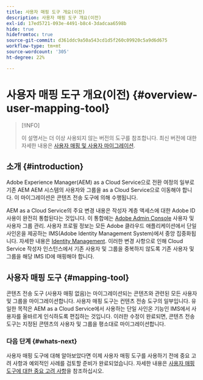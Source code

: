 ```yaml
---
title: 사용자 매핑 도구 개요(이전)
description: 사용자 매핑 도구 개요(이전)
exl-id: 17ed5721-093e-4491-b8c4-3dadcaa6598b
hide: true
hidefromtoc: true
source-git-commit: d361ddc9a50a543cd1d5f260c09920c5a9d6d675
workflow-type: tm+mt
source-wordcount: '305'
ht-degree: 22%

---
```


# 사용자 매핑 도구 개요(이전) {#overview-user-mapping-tool}

>[!INFO]
>
>이 설명서는 더 이상 사용되지 않는 버전의 도구를 참조합니다. 최신 버전에 대한 자세한 내용은 [사용자 매핑 및 사용자 마이그레이션](/help/journey-migration/content-transfer-tool/using-content-transfer-tool/user-mapping-and-migration.md).

<!-- Alexandru: drafting this for now

NOTE: "LEGACY" for user mapping includes everything before (i.e. not including) 2.0.16 of CTT.

>[!CONTEXTUALHELP]
>id="aemcloud_ctt_usermapping"
>title="User Mapping Tool"
>abstract="The Content Transfer Tool helps you move users and groups from your existing AEM system to AEM as a Cloud Service. Existing users and groups need to be mapped to their IMS IDs to avoid duplicate users and groups on the Cloud Service author instance."
>additional-url="https://experienceleague.adobe.com/docs/experience-manager-cloud-service/moving/cloud-migration/content-transfer-tool/using-user-mapping-tool.html?lang=en#important-considerations" text="Important Considerations for using User Mapping Tool"
>additional-url="https://experienceleague.adobe.com/docs/experience-manager-cloud-service/moving/cloud-migration/content-transfer-tool/using-user-mapping-tool.html?lang=en#using-user-mapping-tool" text="Using User Mapping Tool"

-->

## 소개 {#introduction}

Adobe Experience Manager(AEM) as a Cloud Service으로 전환 여정의 일부로 기존 AEM AEM 시스템의 사용자와 그룹을 as a Cloud Service으로 이동해야 합니다. 이 마이그레이션은 콘텐츠 전송 도구에 의해 수행됩니다.

AEM as a Cloud Service의 주요 변경 내용은 작성자 계층 액세스에 대한 Adobe ID 사용이 완전히 통합된다는 것입니다. 이 통합에는 [Adobe Admin Console](https://helpx.adobe.com/enterprise/using/admin-console.html) 사용자 및 사용자 그룹 관리. 사용자 프로필 정보는 모든 Adobe 클라우드 애플리케이션에서 단일 사인온을 제공하는 IMS(Adobe Identity Management System)에서 중앙 집중화됩니다. 자세한 내용은 [Identity Management](https://experienceleague.adobe.com/docs/experience-manager-cloud-service/content/overview/what-is-new-and-different.html?lang=en#identity-management). 이러한 변경 사항으로 인해 Cloud Service 작성자 인스턴스에서 기존 사용자 및 그룹을 중복하지 않도록 기존 사용자 및 그룹을 해당 IMS ID에 매핑해야 합니다.

## 사용자 매핑 도구 {#mapping-tool}

콘텐츠 전송 도구 (사용자 매핑 없음)는 마이그레이션되는 콘텐츠와 관련된 모든 사용자 및 그룹을 마이그레이션합니다. 사용자 매핑 도구는 컨텐츠 전송 도구의 일부입니다. 유일한 목적은 AEM as a Cloud Service에서 사용하는 단일 사인온 기능인 IMS에서 사용자를 올바르게 인식하도록 편집하는 것입니다. 이러한 수정이 완료되면, 콘텐츠 전송 도구는 지정된 콘텐츠의 사용자 및 그룹을 평소대로 마이그레이션합니다.

### 다음 단계 {#whats-next}

사용자 매핑 도구에 대해 알아보았다면 이제 사용자 매핑 도구를 사용하기 전에 중요 고려 사항과 예외적인 사례를 검토할 준비가 완료되었습니다. 자세한 내용은 [사용자 매핑 도구에 대한 중요 고려 사항](/help/journey-migration/content-transfer-tool/user-mapping-tool-legacy/considerations-user-mapping-tool-legacy.md)을 참조하십시오.
